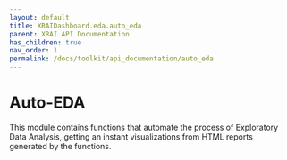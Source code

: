 ```yaml
---
layout: default
title: XRAIDashboard.eda.auto_eda
parent: XRAI API Documentation
has_children: true
nav_order: 1
permalink: /docs/toolkit/api_documentation/auto_eda
---
```


# Auto-EDA
This module contains functions that automate the process of Exploratory Data Analysis, getting an instant visualizations from HTML reports generated by the functions.